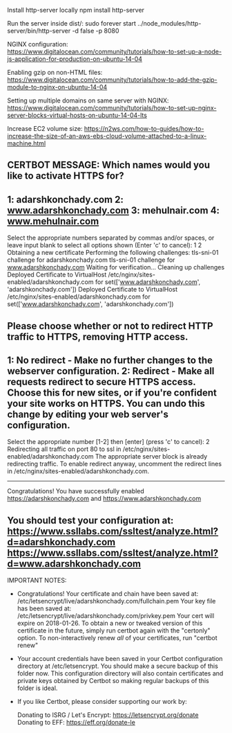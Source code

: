Install http-server locally
npm install http-server

Run the server inside dist/:
sudo forever start ../node_modules/http-server/bin/http-server -d false -p 8080

NGINX configuration:
https://www.digitalocean.com/community/tutorials/how-to-set-up-a-node-js-application-for-production-on-ubuntu-14-04

Enabling gzip on non-HTML files:
https://www.digitalocean.com/community/tutorials/how-to-add-the-gzip-module-to-nginx-on-ubuntu-14-04

Setting up multiple domains on same server with NGINX:
https://www.digitalocean.com/community/tutorials/how-to-set-up-nginx-server-blocks-virtual-hosts-on-ubuntu-14-04-lts

Increase EC2 volume size:
https://n2ws.com/how-to-guides/how-to-increase-the-size-of-an-aws-ebs-cloud-volume-attached-to-a-linux-machine.html

CERTBOT MESSAGE:
Which names would you like to activate HTTPS for?
-------------------------------------------------------------------------------
1: adarshkonchady.com
2: www.adarshkonchady.com
3: mehulnair.com
4: www.mehulnair.com
-------------------------------------------------------------------------------
Select the appropriate numbers separated by commas and/or spaces, or leave input
blank to select all options shown (Enter 'c' to cancel): 1 2
Obtaining a new certificate
Performing the following challenges:
tls-sni-01 challenge for adarshkonchady.com
tls-sni-01 challenge for www.adarshkonchady.com
Waiting for verification...
Cleaning up challenges
Deployed Certificate to VirtualHost /etc/nginx/sites-enabled/adarshkonchady.com for set(['www.adarshkonchady.com', 'adarshkonchady.com'])
Deployed Certificate to VirtualHost /etc/nginx/sites-enabled/adarshkonchady.com for set(['www.adarshkonchady.com', 'adarshkonchady.com'])

Please choose whether or not to redirect HTTP traffic to HTTPS, removing HTTP access.
-------------------------------------------------------------------------------
1: No redirect - Make no further changes to the webserver configuration.
2: Redirect - Make all requests redirect to secure HTTPS access. Choose this for
new sites, or if you're confident your site works on HTTPS. You can undo this
change by editing your web server's configuration.
-------------------------------------------------------------------------------
Select the appropriate number [1-2] then [enter] (press 'c' to cancel): 2
Redirecting all traffic on port 80 to ssl in /etc/nginx/sites-enabled/adarshkonchady.com
The appropriate server block is already redirecting traffic. To enable redirect anyway, uncomment the redirect lines in /etc/nginx/sites-enabled/adarshkonchady.com.

-------------------------------------------------------------------------------
Congratulations! You have successfully enabled https://adarshkonchady.com and
https://www.adarshkonchady.com

You should test your configuration at:
https://www.ssllabs.com/ssltest/analyze.html?d=adarshkonchady.com
https://www.ssllabs.com/ssltest/analyze.html?d=www.adarshkonchady.com
-------------------------------------------------------------------------------

IMPORTANT NOTES:
 - Congratulations! Your certificate and chain have been saved at:
   /etc/letsencrypt/live/adarshkonchady.com/fullchain.pem
   Your key file has been saved at:
   /etc/letsencrypt/live/adarshkonchady.com/privkey.pem
   Your cert will expire on 2018-01-26. To obtain a new or tweaked
   version of this certificate in the future, simply run certbot again
   with the "certonly" option. To non-interactively renew *all* of
   your certificates, run "certbot renew"
 - Your account credentials have been saved in your Certbot
   configuration directory at /etc/letsencrypt. You should make a
   secure backup of this folder now. This configuration directory will
   also contain certificates and private keys obtained by Certbot so
   making regular backups of this folder is ideal.
 - If you like Certbot, please consider supporting our work by:

   Donating to ISRG / Let's Encrypt:   https://letsencrypt.org/donate
   Donating to EFF:                    https://eff.org/donate-le